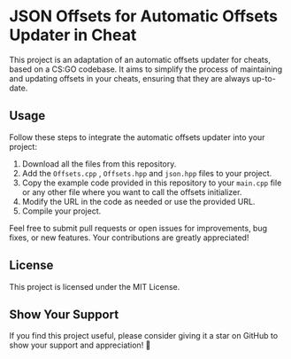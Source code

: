 # JSON Offsets for Automatic Offsets Updater in Cheat

This project is an adaptation of an automatic offsets updater for cheats, based on a CS:GO codebase. It aims to simplify the process of maintaining and updating offsets in your cheats, ensuring that they are always up-to-date.

## Usage

Follow these steps to integrate the automatic offsets updater into your project:

1. Download all the files from this repository.
2. Add the `Offsets.cpp` , `Offsets.hpp` and `json.hpp` files to your project.
3. Copy the example code provided in this repository to your `main.cpp` file or any other file where you want to call the offsets initializer.
4. Modify the URL in the code as needed or use the provided URL.
5. Compile your project.

Feel free to submit pull requests or open issues for improvements, bug fixes, or new features. Your contributions are greatly appreciated!

## License

This project is licensed under the MIT License.

## Show Your Support

If you find this project useful, please consider giving it a star on GitHub to show your support and appreciation! 🌟
